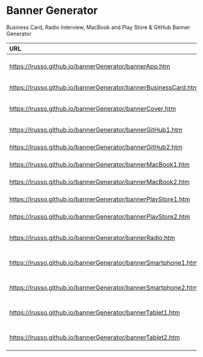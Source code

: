 # Banner Generator

Business Card, Radio Interview, MacBook and Play Store & GitHub Banner Generator

| URL  | DETAILS  |
| :------------ |:---------------:|
| https://lrusso.github.io/bannerGenerator/bannerApp.htm | App Generic Banner | 
| https://lrusso.github.io/bannerGenerator/bannerBusinessCard.htm | Business Card |
| https://lrusso.github.io/bannerGenerator/bannerCover.htm | Multi Device Cover |
| https://lrusso.github.io/bannerGenerator/bannerGitHub1.htm | GitHub Banner 1 | 
| https://lrusso.github.io/bannerGenerator/bannerGitHub2.htm | GitHub Banner 2 | 
| https://lrusso.github.io/bannerGenerator/bannerMacBook1.htm | MacBook Banner 1 | 
| https://lrusso.github.io/bannerGenerator/bannerMacBook2.htm | MacBook Banner 2 | 
| https://lrusso.github.io/bannerGenerator/bannerPlayStore1.htm | Play Store Banner 1 | 
| https://lrusso.github.io/bannerGenerator/bannerPlayStore2.htm | Play Store Banner 2 | 
| https://lrusso.github.io/bannerGenerator/bannerRadio.htm | Radio Interview Banner | 
| https://lrusso.github.io/bannerGenerator/bannerSmartphone1.htm | App in Smartphone Banner 1 | 
| https://lrusso.github.io/bannerGenerator/bannerSmartphone2.htm | App in Smartphone Banner 2 | 
| https://lrusso.github.io/bannerGenerator/bannerTablet1.htm | App in Tablet Banner 1 | 
| https://lrusso.github.io/bannerGenerator/bannerTablet2.htm | App in Tablet Banner 2 | 
